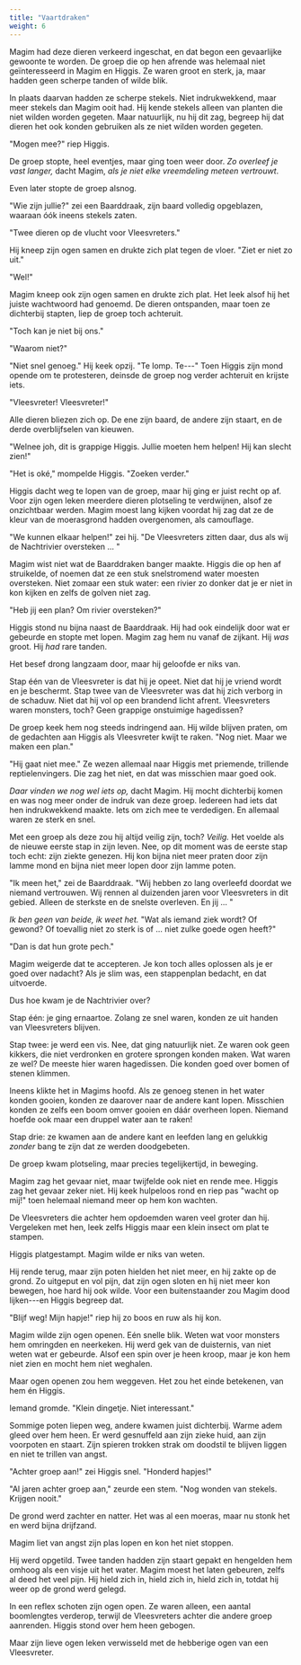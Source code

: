 ```yaml
---
title: "Vaartdraken"
weight: 6
---
```


Magim had deze dieren verkeerd ingeschat, en dat begon een gevaarlijke gewoonte te worden. De groep die op hen afrende was helemaal niet geïnteresseerd in Magim en Higgis. Ze waren groot en sterk, ja, maar hadden geen scherpe tanden of wilde blik.

In plaats daarvan hadden ze scherpe stekels. Niet indrukwekkend, maar meer stekels dan Magim ooit had. Hij kende stekels alleen van planten die niet wilden worden gegeten. Maar natuurlijk, nu hij dit zag, begreep hij dat dieren het ook konden gebruiken als ze niet wilden worden gegeten.

"Mogen mee?" riep Higgis. 

De groep stopte, heel eventjes, maar ging toen weer door. _Zo overleef je vast langer,_ dacht Magim, _als je niet elke vreemdeling meteen vertrouwt_. 

Even later stopte de groep alsnog.

"Wie zijn jullie?" zei een Baarddraak, zijn baard volledig opgeblazen, waaraan óók ineens stekels zaten.

"Twee dieren op de vlucht voor Vleesvreters."

Hij kneep zijn ogen samen en drukte zich plat tegen de vloer. "Ziet er niet zo uit."

"Wel!" 

Magim kneep ook zijn ogen samen en drukte zich plat. Het leek alsof hij het juiste wachtwoord had genoemd. De dieren ontspanden, maar toen ze dichterbij stapten, liep de groep toch achteruit.

"Toch kan je niet bij ons."

"Waarom niet?"

"Niet snel genoeg." Hij keek opzij. "Te lomp. Te---" Toen Higgis zijn mond opende om te protesteren, deinsde de groep nog verder achteruit en krijste iets.

"Vleesvreter! Vleesvreter!"

Alle dieren bliezen zich op. De ene zijn baard, de andere zijn staart, en de derde overblijfselen van kieuwen.

"Welnee joh, dit is grappige Higgis. Jullie moeten hem helpen! Hij kan slecht zien!"

"Het is oké," mompelde Higgis. "Zoeken verder."

Higgis dacht weg te lopen van de groep, maar hij ging er juist recht op af. Voor zijn ogen leken meerdere dieren plotseling te verdwijnen, alsof ze onzichtbaar werden. Magim moest lang kijken voordat hij zag dat ze de kleur van de moerasgrond hadden overgenomen, als camouflage. 

"We kunnen elkaar helpen!" zei hij. "De Vleesvreters zitten daar, dus als wij de Nachtrivier oversteken ... "

Magim wist niet wat de Baarddraken banger maakte. Higgis die op hen af struikelde, of noemen dat ze een stuk snelstromend water moesten oversteken. Niet zomaar een stuk water: een rivier zo donker dat je er niet in kon kijken en zelfs de golven niet zag.

"Heb jij een plan? Om rivier oversteken?" 

Higgis stond nu bijna naast de Baarddraak. Hij had ook eindelijk door wat er gebeurde en stopte met lopen. Magim zag hem nu vanaf de zijkant. Hij _was_ groot. Hij _had_ rare tanden. 

Het besef drong langzaam door, maar hij geloofde er niks van. 

Stap één van de Vleesvreter is dat hij je opeet. Niet dat hij je vriend wordt en je beschermt. Stap twee van de Vleesvreter was dat hij zich verborg in de schaduw. Niet dat hij vol op een brandend licht afrent. Vleesvreters waren monsters, toch? Geen grappige onstuimige hagedissen?

De groep keek hem nog steeds indringend aan. Hij wilde blijven praten, om de gedachten aan Higgis als Vleesvreter kwijt te raken. "Nog niet. Maar we maken een plan."

"Hij gaat niet mee." Ze wezen allemaal naar Higgis met priemende, trillende reptielenvingers. Die zag het niet, en dat was misschien maar goed ook.

_Daar vinden we nog wel iets op,_ dacht Magim. Hij mocht dichterbij komen en was nog meer onder de indruk van deze groep. Iedereen had iets dat hen indrukwekkend maakte. Iets om zich mee te verdedigen. En allemaal waren ze sterk en snel. 

Met een groep als deze zou hij altijd veilig zijn, toch? _Veilig._ Het voelde als de nieuwe eerste stap in zijn leven. Nee, op dit moment was de eerste stap toch echt: zijn ziekte genezen. Hij kon bijna niet meer praten door zijn lamme mond en bijna niet meer lopen door zijn lamme poten.

"Ik meen het," zei de Baarddraak. "Wij hebben zo lang overleefd doordat we niemand vertrouwen. Wij rennen al duizenden jaren voor Vleesvreters in dit gebied. Alleen de sterkste en de snelste overleven. En jij ... "

_Ik ben geen van beide, ik weet het._ "Wat als iemand ziek wordt? Of gewond? Of toevallig niet zo sterk is of ... niet zulke goede ogen heeft?"

"Dan is dat hun grote pech."

Magim weigerde dat te accepteren. Je kon toch alles oplossen als je er goed over nadacht? Als je slim was, een stappenplan bedacht, en dat uitvoerde. 

Dus hoe kwam je de Nachtrivier over?

Stap één: je ging ernaartoe. Zolang ze snel waren, konden ze uit handen van Vleesvreters blijven.

Stap twee: je werd een vis. Nee, dat ging natuurlijk niet. Ze waren ook geen kikkers, die niet verdronken en grotere sprongen konden maken. Wat waren ze wel? De meeste hier waren hagedissen. Die konden goed over bomen of stenen klimmen.

Ineens klikte het in Magims hoofd. Als ze genoeg stenen in het water konden gooien, konden ze daarover naar de andere kant lopen. Misschien konden ze zelfs een boom omver gooien en dáár overheen lopen. Niemand hoefde ook maar een druppel water aan te raken! 

Stap drie: ze kwamen aan de andere kant en leefden lang en gelukkig _zonder_ bang te zijn dat ze werden doodgebeten.

De groep kwam plotseling, maar precies tegelijkertijd, in beweging. 

Magim zag het gevaar niet, maar twijfelde ook niet en rende mee. Higgis zag het gevaar zeker niet. Hij keek hulpeloos rond en riep pas "wacht op mij!" toen helemaal niemand meer op hem kon wachten. 

De Vleesvreters die achter hem opdoemden waren veel groter dan hij. Vergeleken met hen, leek zelfs Higgis maar een klein insect om plat te stampen.

Higgis platgestampt. Magim wilde er niks van weten. 

Hij rende terug, maar zijn poten hielden het niet meer, en hij zakte op de grond. Zo uitgeput en vol pijn, dat zijn ogen sloten en hij niet meer kon bewegen, hoe hard hij ook wilde. Voor een buitenstaander zou Magim dood lijken---en Higgis begreep dat.

"Blijf weg! Mijn hapje!" riep hij zo boos en ruw als hij kon. 

Magim wilde zijn ogen openen. Eén snelle blik. Weten wat voor monsters hem omringden en neerkeken. Hij werd gek van de duisternis, van niet weten wat er gebeurde. Alsof een spin over je heen kroop, maar je kon hem niet zien en mocht hem niet weghalen.

Maar ogen openen zou hem weggeven. Het zou het einde betekenen, van hem én Higgis. 

Iemand gromde. "Klein dingetje. Niet interessant."

Sommige poten liepen weg, andere kwamen juist dichterbij. Warme adem gleed over hem heen. Er werd gesnuffeld aan zijn zieke huid, aan zijn voorpoten en staart. Zijn spieren trokken strak om doodstil te blijven liggen en niet te trillen van angst. 

"Achter groep aan!" zei Higgis snel. "Honderd hapjes!"

"Al jaren achter groep aan," zeurde een stem. "Nog wonden van stekels. Krijgen nooit."

De grond werd zachter en natter. Het was al een moeras, maar nu stonk het en werd bijna drijfzand.

Magim liet van angst zijn plas lopen en kon het niet stoppen.

Hij werd opgetild. Twee tanden hadden zijn staart gepakt en hengelden hem omhoog als een visje uit het water. Magim moest het laten gebeuren, zelfs al deed het veel pijn. Hij hield zich in, hield zich in, hield zich in, totdat hij weer op de grond werd gelegd.

In een reflex schoten zijn ogen open. Ze waren alleen, een aantal boomlengtes verderop, terwijl de Vleesvreters achter die andere groep aanrenden. Higgis stond over hem heen gebogen.

Maar zijn lieve ogen leken verwisseld met de hebberige ogen van een Vleesvreter.